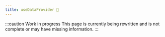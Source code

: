 ```yaml
---
title: useDataProvider 🚧
---
```


:::caution Work in progress
This page is currently being rewritten and is not complete or may have missing information.
:::